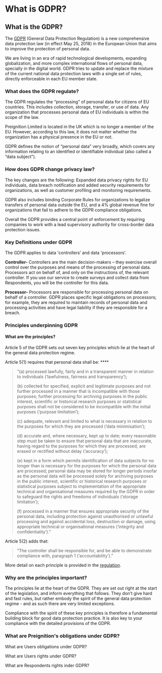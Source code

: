 # What is GDPR?

## What is the GDPR?

The [GDPR](https://en.wikipedia.org/wiki/General\_Data\_Protection\_Regulation) (General Data Protection Regulation) is a new comprehensive data protection law (in effect May 25, 2018) in the European Union that aims to improve the protection of personal data.&#x20;

We are living in an era of rapid technological developments, expanding globalization, and more complex international flows of personal data, specially in the digital world. GDPR tries to update and replace the mixture of the current national data protection laws with a single set of rules, directly enforceable in each EU member state. &#x20;

### What does the GDPR regulate?

The GDPR regulates the “processing” of personal data for citizens of EU countries. This includes collection, storage, transfer, or use of data. Any organization that processes personal data of EU individuals is within the scope of the law.&#x20;

Preignition Limited is located in the UK which is no longer a member of the EU.  However, according to this law, it does not matter whether the organization has a physical presence in the EU or not.&#x20;

GDPR defines the notion of “personal data” very broadly, which covers any information relating to an identified or identifiable individual (also called a “data subject”). &#x20;

### How does GDPR change privacy law?

The key changes are the following: Expanded data privacy rights for EU individuals, data breach notification and added security requirements for organizations, as well as customer profiling and monitoring requirements.&#x20;

GDPR also includes binding Corporate Rules for organizations to legalize transfers of personal data outside the EU, and a 4% global revenue fine for organizations that fail to adhere to the GDPR compliance obligations.&#x20;

Overall the GDPR provides a central point of enforcement by requiring companies to work with a lead supervisory authority for cross-border data protection issues. &#x20;

### Key Definitions under GDPR

The GDPR applies to data 'controllers’ and data 'processors’.

**Controller-**  Controllers are the main decision-makers – they exercise overall control over the purposes and means of the processing of personal data.  Processors act on behalf of, and only on the instructions of, the relevant controller.  If you use our service to create surveys and collect data from Respondents, you will be the controller for this data.

**Processor-**  Processors are responsible for processing personal data on behalf of a controller.  GDPR places specific legal obligations on processors; for example, they are required to maintain records of personal data and processing activities and have legal liability if they are responsible for a breach.

### Principles underpinning GDPR

#### What are the principles?&#x20;

Article 5 of the GDPR sets out seven key principles which lie at the heart of the general data protection regime.

Article 5(1) requires that personal data shall be: ****&#x20;

> “(a) processed lawfully, fairly and in a transparent manner in relation to individuals (‘lawfulness, fairness and transparency’);
>
> (b) collected for specified, explicit and legitimate purposes and not further processed in a manner that is incompatible with those purposes; further processing for archiving purposes in the public interest, scientific or historical research purposes or statistical purposes shall not be considered to be incompatible with the initial purposes (‘purpose limitation’);
>
> (c) adequate, relevant and limited to what is necessary in relation to the purposes for which they are processed (‘data minimisation’);
>
> (d) accurate and, where necessary, kept up to date; every reasonable step must be taken to ensure that personal data that are inaccurate, having regard to the purposes for which they are processed, are erased or rectified without delay (‘accuracy’);
>
> (e) kept in a form which permits identification of data subjects for no longer than is necessary for the purposes for which the personal data are processed; personal data may be stored for longer periods insofar as the personal data will be processed solely for archiving purposes in the public interest, scientific or historical research purposes or statistical purposes subject to implementation of the appropriate technical and organisational measures required by the GDPR in order to safeguard the rights and freedoms of individuals (‘storage limitation’);
>
> (f) processed in a manner that ensures appropriate security of the personal data, including protection against unauthorised or unlawful processing and against accidental loss, destruction or damage, using appropriate technical or organisational measures (‘integrity and confidentiality’).”

Article 5(2) adds that:

> “The controller shall be responsible for, and be able to demonstrate compliance with, paragraph 1 (‘accountability’).”

More detail on each principle is provided in the [regulation](https://gdpr-info.eu/chapter-2/).

### Why are the principles important? <a href="#why_are_the_principles_important" id="why_are_the_principles_important"></a>

The principles lie at the heart of the GDPR. They are set out right at the start of the legislation, and inform everything that follows. They don’t give hard and fast rules, but rather embody the spirit of the general data protection regime - and as such there are very limited exceptions.

Compliance with the spirit of these key principles is therefore a fundamental building block for good data protection practice. It is also key to your compliance with the detailed provisions of the GDPR.

### What are Preignition's obligations under GDPR?

What are Users obligations under GDPR?

What are Users rights under GDPR?

What are Respondents rights inder GDPR?
